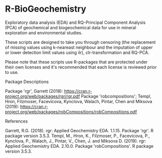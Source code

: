 # R-BioGeochemistry
Exploratory data analysis (EDA) and RQ-Principal Component Analysis (PCA) of geochemical and biogeochemical data for use in mineral exploration and environmental studies. 

These scripts are designed to take you through censoring (the replacement of missing values using k-neareast neighbour and the imputation of upper or lower detection limit values using ilr), clr-transformation and RQ-PCA.

Please note that these scripts use R-packages that are protected under their own licenses and it's recommended that each license is reviewed prior to use.

Package Descriptions

Package 'rgr', Garrett (2018): https://cran.r-project.org/web/packages/rgr/rgr.pdf
Package 'robcompositions'; Templ, Hron, Filzmoser, Facevicova, Kynclova, Walach, Pintar, Chen and Miksova (2019): https://cran.r-project.org/web/packages/robCompositions/robCompositions.pdf

References

Garrett, R.G. (2018). rgr: Applied Geochemistry EDA. 1.1.15. Package 'rgr'. R package version 3.5.3.
Templ, M., Hron, K., Filzmoser, P., Facevicova, P., Kynclova, P., Walach, J., Pintar, V.,  Chen, J. and Miksova D. (2019). rgr: Applied Geochemistry EDA. 2.10.0. Package 'robCompositions'. R package version 3.5.3.
